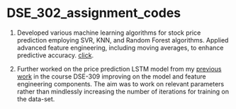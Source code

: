 # DSE_302_assignment_codes

1. Developed various machine learning algorithms for stock price prediction employing SVR, KNN, and Random Forest algorithms.
Applied advanced feature engineering, including moving averages, to enhance predictive accuracy. [click](https://github.com/beginner46/DSE_302_assignment_codes/blob/main/Shashank_singh_ml_codes.ipynb). 

2. Further worked on the price prediction LSTM model from my [previous work](https://github.com/beginner46/Use-of-python-in-finance/blob/main/DSE_19289_Shashank_Price_prediction.ipynb) in the course DSE-309 improving on the model and feature engineering components. The aim was to work on relevant parameters rather than mindlessly increasing the number of iterations for training on the data-set.
